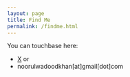 ```yaml
---
layout: page
title: Find Me
permalink: /findme.html
---
```


You can touchbase here:

- [X](https://x.com/noorulwadudkhan)
        or
- noorulwadoodkhan[at]gmail[dot]com
  
